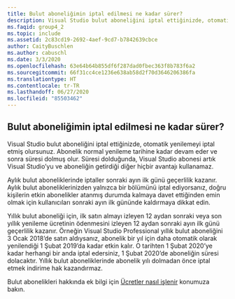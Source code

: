 ```yaml
---
title: Bulut aboneliğimin iptal edilmesi ne kadar sürer?
description: Visual Studio bulut aboneliğini iptal ettiğinizde, otomatik yenilemeyi iptal etmiş olursunuz. Abonelik normal yenileme tarihine kadar devam eder...
ms.faqid: group4_2
ms.topic: include
ms.assetid: 2c83cd19-2692-4aef-9cd7-b7842639cbce
author: CaityBuschlen
ms.author: cabuschl
ms.date: 3/3/2020
ms.openlocfilehash: 63e64b64b855df6f287dad0fbec363f8b783f6a2
ms.sourcegitcommit: 66f31cc4ce1236e638ab58d2f70d3646206386fa
ms.translationtype: HT
ms.contentlocale: tr-TR
ms.lasthandoff: 06/27/2020
ms.locfileid: "85503462"
---
```

## <a name="how-long-does-it-take-for-my-cloud-subscription-to-be-canceled"></a>Bulut aboneliğimin iptal edilmesi ne kadar sürer?

Visual Studio bulut aboneliğini iptal ettiğinizde, otomatik yenilemeyi iptal etmiş olursunuz. Abonelik normal yenileme tarihine kadar devam eder ve sonra süresi dolmuş olur. Süresi dolduğunda, Visual Studio abonesi artık Visual Studio’yu ve aboneliğin getirdiği diğer hiçbir avantajı kullanamaz.

Aylık bulut aboneliklerinde iptaller sonraki ayın ilk günü geçerlilik kazanır. Aylık bulut aboneliklerinizden yalnızca bir bölümünü iptal ediyorsanız, doğru kişilerin etkin abonelikler atanmış durumda kalmaya davet ettiğinden emin olmak için kullanıcıları sonraki ayın ilk gününde kaldırmaya dikkat edin.

Yıllık bulut aboneliği için, ilk satın almayı izleyen 12 aydan sonraki veya son yıllık yenileme ücretinin ödenmesini izleyen 12 aydan sonraki ayın ilk günü geçerlilik kazanır. Örneğin Visual Studio Professional yıllık bulut aboneliğini 3 Ocak 2018’de satın aldıysanız, abonelik bir yıl için daha otomatik olarak yenilendiği 1 Şubat 2019’da kadar etkin kalır. O tarihten 1 Şubat 2020’ye kadar herhangi bir anda iptal edersiniz, 1 Şubat 2020’de aboneliğin süresi dolacaktır. Yıllık bulut aboneliklerinde abonelik yılı dolmadan önce iptal etmek indirime hak kazandırmaz.

Bulut abonelikleri hakkında ek bilgi için [Ücretler nasıl işlenir](https://docs.microsoft.com/visualstudio/subscriptions/vscloud-billing-faq#how-charges-are-processed) konumuza bakın.
